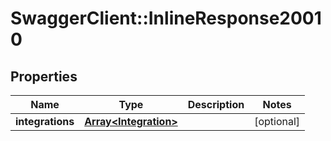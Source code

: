 # SwaggerClient::InlineResponse20010

## Properties
Name | Type | Description | Notes
------------ | ------------- | ------------- | -------------
**integrations** | [**Array&lt;Integration&gt;**](Integration.md) |  | [optional] 


